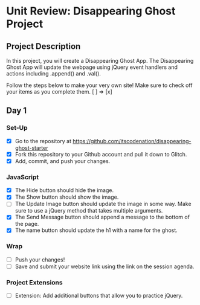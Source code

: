 # Unit Review: Disappearing Ghost Project

## Project Description
In this project, you will create a Disappearing Ghost App. The Disappearing Ghost App will update the webpage using jQuery event handlers and actions including .append() and .val().

Follow the steps below to make your very own site! 
Make sure to check off your items as you complete them. [ ] => [x]

## Day 1

### Set-Up
- [x] Go to the repository at https://github.com/itscodenation/disappearing-ghost-starter
- [x] Fork this repository to your Github account and pull it down to Glitch.
- [x] Add, commit, and push your changes.

### JavaScript
- [x] The Hide button should hide the image.
- [x] The Show button should show the image.
- [ ] The Update Image button should update the image in some way. Make sure to use a jQuery method that takes multiple arguments.
- [x] The Send Message button should append a message to the bottom of the page.
- [x] The name button should update the h1 with a name for the ghost.

### Wrap
- [ ] Push your changes!
- [ ] Save and submit your website link using the link on the session agenda.

### Project Extensions
- [ ] Extension: Add additional buttons that allow you to practice jQuery.
